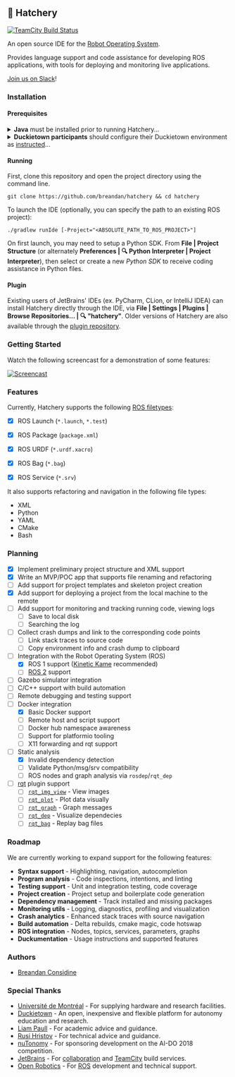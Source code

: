## 🐣 Hatchery

[![TeamCity Build Status][teamcity-status-svg]][teamcity-build-status]

An open source IDE for the [Robot Operating System](http://www.ros.org/).

Provides language support and code assistance for developing ROS applications, with tools for deploying and monitoring live applications.

[Join us on Slack](https://duckietown.slack.com)!

### Installation

#### Prerequisites

<details>
<summary><b>Java</b> must be installed prior to running Hatchery...</summary>

Hatchery requires a JRE or JDK. First check you have one installed: `java -version`
 
[JDK 8](http://openjdk.java.net/install/) or higher is sufficient. Ubuntu/Debian: `sudo apt-get install openjdk-8-jdk`
</details>

<details>
<summary><b>Duckietown participants</b> should configure their Duckietown environment as <a href="http://book.duckietown.org/">instructed</a>...</summary>

Ensure `echo $DUCKIETOWN_ROOT` returns the correct path to your [Duckietown directory](https://github.com/duckietown/software).

If not, you should first run `source environment.sh` from inside the Duckietown software directory.

Hatchery will use `DUCKIETOWN_ROOT` as the default project directory, so you can omit the `-Project` flag below.
</details>

#### Running

First, clone this repository and open the project directory using the command line.

`git clone https://github.com/breandan/hatchery && cd hatchery`

To launch the IDE (optionally, you can specify the path to an existing ROS project):

`./gradlew runIde [-Project="<ABSOLUTE_PATH_TO_ROS_PROJECT>"]`

On first launch, you may need to setup a Python SDK. From **File | Project Structure** (or alternately **Preferences | 🔍 Python Interpreter | Project Interpreter**), then select or create a new *Python SDK* to receive coding assistance in Python files.

#### Plugin

Existing users of JetBrains' IDEs (ex. PyCharm, CLion, or IntelliJ IDEA) can install Hatchery directly through the IDE, via **File | Settings | Plugins | Browse Repositories... | :mag: "hatchery"**. Older versions of Hatchery are also available through the [plugin repository](https://plugins.jetbrains.com/plugin/10290-hatchery).

### Getting Started

Watch the following screencast for a demonstration of some features:

[![Screencast](https://img.youtube.com/vi/OU1_tqZs9EM/0.jpg)](https://www.youtube.com/watch?v=OU1_tqZs9EM)

### Features

Currently, Hatchery supports the following [ROS filetypes](https://wiki.wpi.edu/robotics/ROS_File_Types):

- [x] ROS Launch (`*.launch`, `*.test`)
<!--
    -[x] Syntax highlighting
    -[x] Resource references (`$(find <directory>)...`)
-->
- [x] ROS Package (`package.xml`)
<!--
    -[x] Syntax highlighting
    -[x] Package references (`<build_depend>`, `<test_depend>`, `<run_depend>`)
-->
- [x] ROS URDF (`*.urdf.xacro`)
<!--
    -[x] Syntax highlighting
    -[x] Resource references (`$(find <directory>)...`)
-->
- [x] ROS Bag (`*.bag`)
<!--
    -[ ] Live logfile tracking
- [x] ROS Message (`*.msg`)
<!--
    -[x] Syntax highlighting
-->
- [x] ROS Service (`*.srv`)

It also supports refactoring and navigation in the following file types:

* XML
* Python
* YAML
* CMake
* Bash

### Planning

- [x] Implement preliminary project structure and XML support
- [x] Write an MVP/POC app that supports file renaming and refactoring
- [ ] Add support for project templates and skeleton project creation
- [x] Add support for deploying a project from the local machine to the remote
- [ ] Add support for monitoring and tracking running code, viewing logs
    - [ ] Save to local disk
    - [ ] Searching the log
- [ ] Collect crash dumps and link to the corresponding code points
    - [ ] Link stack traces to source code
    - [ ] Copy environment info and crash dump to clipboard
- [ ] Integration with the Robot Operating System (ROS)
    - [x] ROS 1 support ([Kinetic Kame](http://wiki.ros.org/kinetic) recommended)
    - [ ] [ROS 2](https://github.com/ros2/ros2/wiki) support
- [ ] Gazebo simulator integration
- [ ] C/C++ support with build automation
- [ ] Remote debugging and testing support
- [ ] Docker integration
    - [x] Basic Docker support
    - [ ] Remote host and script support
    - [ ] Docker hub namespace awareness
    - [ ] Support for platformio tooling
    - [ ] X11 forwarding and rqt support
- [ ] Static analysis
    - [x] Invalid dependency detection
    - [ ] Validate Python/msg/srv compatibility
    - [ ] ROS nodes and graph analysis via `rosdep`/`rqt_dep`
- [ ] [rqt](http://wiki.ros.org/rqt) plugin support
    - [ ] [`rqt_img_view`](http://wiki.ros.org/rqt_image_view) - View images
    - [ ] [`rqt_plot`](http://wiki.ros.org/rqt_plot) - Plot data visually
    - [ ] [`rqt_graph`](http://wiki.ros.org/rqt_graph) - Graph messages
    - [ ] [`rqt_dep`](http://wiki.ros.org/rqt_dep) - Visualize dependecies
    - [ ] [`rqt_bag`](http://wiki.ros.org/rqt_bag) - Replay bag files

### Roadmap

We are currently working to expand support for the following features:

* **Syntax support** - Highlighting, navigation, autocompletion
* **Program analysis** - Code inspections, intentions, and linting
* **Testing support** - Unit and integration testing, code coverage
* **Project creation** - Project setup and boilerplate code generation
* **Dependency management** - Track installed and missing packages
* **Monitoring utils** - Logging, diagnostics, profiling and visualization
* **Crash analytics** - Enhanced stack traces with source navigation
* **Build automation** - Delta rebuilds, cmake magic, code hotswap
* **ROS integration** - Nodes, topics, services, parameters, graphs
* **Duckumentation** - Usage instructions and supported features

### Authors

* [Breandan Considine](https://github.com/breandan)

### Special Thanks

* [Université de Montréal](https://en.diro.umontreal.ca/home/) - For supplying hardware and research facilities.
* [Duckietown](https://duckietown.org) - An open, inexpensive and flexible platform for autonomy education and research.
* [Liam Paull](https://github.com/liampaull) - For academic advice and guidance.
* [Rusi Hristov](https://github.com/rusi) - For technical advice and guidance.
* [nuTonomy](https://www.nutonomy.com/) - For sponsoring development on the AI-DO 2018 competition.
* [JetBrains](https://www.jetbrains.com/) - For [collaboration](https://research.jetbrains.org/duckietown) and [TeamCity](https://www.jetbrains.com/teamcity/) build services.
* [Open Robotics](https://www.openrobotics.org/) - For [ROS](https://www.ros.org) development and technical support.

<!-- Badges -->
[teamcity-build-status]: https://teamcity.jetbrains.com/viewType.html?buildTypeId=hatchery_buildplugin&guest=1
[teamcity-status-svg]: https://teamcity.jetbrains.com/app/rest/builds/buildType:hatchery_buildplugin/statusIcon.svg

